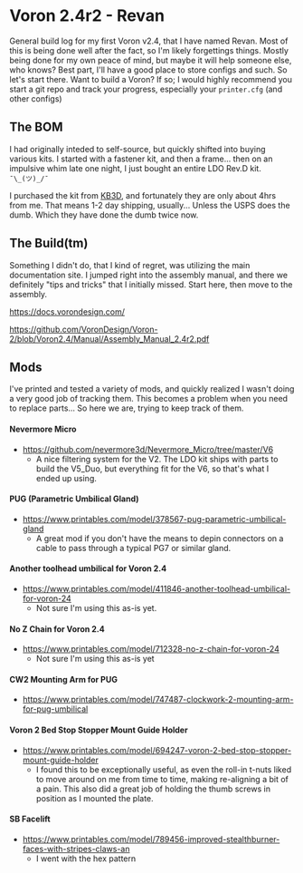 # Voron 2.4r2 - Revan

General build log for my first Voron v2.4, that I have named Revan.  Most of this is being done well after
the fact, so I'm likely forgettings things. Mostly being done for my own peace of mind, but maybe it will
help someone else, who knows? Best part, I'll have a good place to store configs and such. So let's start
there. Want to build a Voron? If so; I would highly recommend you start a git repo and track your progress,
especially your `printer.cfg` (and other configs)

## The BOM
I had originally inteded to self-source, but quickly shifted into buying various kits. I started with a fastener
kit, and then a frame... then on an impulsive whim late one night,  I just bought an entire LDO Rev.D kit. 
` ¯\_(ツ)_/¯`

I purchased the kit from [KB3D](https://kb-3d.com/), and fortunately they are only about 4hrs from me. That means 1-2 day shipping, usually... Unless the USPS does the dumb. Which they have done the dumb twice now.

## The Build(tm)
Something I didn't do, that I kind of regret, was utilizing the main documentation site. I jumped right into the
assembly manual, and there we definitely "tips and tricks" that I initially missed. Start here, then move to the assembly.

https://docs.vorondesign.com/

https://github.com/VoronDesign/Voron-2/blob/Voron2.4/Manual/Assembly_Manual_2.4r2.pdf

## Mods
I've printed and tested a variety of mods, and quickly realized I wasn't doing a very good job of tracking them. This becomes a problem when you need to replace parts... So here we are, trying to keep track of them.

#### Nevermore Micro
- https://github.com/nevermore3d/Nevermore_Micro/tree/master/V6
    - A nice filtering system for the V2. The LDO kit ships with parts to build the V5_Duo, but everything fit for the V6, so that's what I ended up using.

#### PUG (Parametric Umbilical Gland)
- https://www.printables.com/model/378567-pug-parametric-umbilical-gland
    - A great mod if you don't have the means to depin connectors on a cable to pass through a typical PG7 or similar gland.

#### Another toolhead umbilical for Voron 2.4
- https://www.printables.com/model/411846-another-toolhead-umbilical-for-voron-24
    - Not sure I'm using this as-is yet.

#### No Z Chain for Voron 2.4
- https://www.printables.com/model/712328-no-z-chain-for-voron-24
    - Not sure I'm using this as-is yet

#### CW2 Mounting Arm for PUG
- https://www.printables.com/model/747487-clockwork-2-mounting-arm-for-pug-umbilical

#### Voron 2 Bed Stop Stopper Mount Guide Holder
- https://www.printables.com/model/694247-voron-2-bed-stop-stopper-mount-guide-holder
    - I found this to be exceptionally useful, as even the roll-in t-nuts liked to move around on me from time to time, making re-aligning a bit of a pain. This also did a great job of holding the thumb screws in position as I mounted the plate.

#### SB Facelift
- https://www.printables.com/model/789456-improved-stealthburner-faces-with-stripes-claws-an
    - I went with the hex pattern
